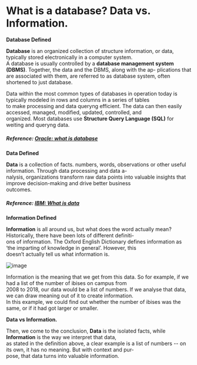 # What is a database? Data vs. Information.

**Database Defined**

**Database** is an organized collection of structure information, or data, typically stored electronically in a computer system.  
A database is usually controlled by a **database management system (DBMS)**. Together, the data and the DBMS, along with the ap-
plications that are associated with them, are referred to as database system, often shortened to just database.  

Data within the most common types of databases in operation today is typically modeled in rows and columns in a series of tables  
to make processing and data queryng efficient. The data can then easily accessed, managed, modified, updated, controlled, and  
organized. Most databases use **Structure Query Language (SQL)** for weiting and queryng data.

##### Reference: [Oracle: what is database](https://www.oracle.com/database/what-is-database/)

**Data Defined**

**Data** is a collection of facts. numbers, words, observations or other useful information. Through data processing and data a-  
nalysis, organizations transform raw data points into valuable insights that improve decision-making and drive better business  
outcomes.

##### Reference: [IBM: What is data](https://www.ibm.com/think/topics/data)

**Information Defined**  

**Information** is all around us, but what does the word actually mean? Historically, there have been lots of different definiti-  
ons of information. The Oxford English Dictionary defines information as ‘the imparting of knowledge in general’. However, this   
doesn’t actually tell us what information is.  

 ![image](https://github.com/user-attachments/assets/40ad701d-c895-48a2-bd74-fb971bb2be7e)

Information is the meaning that we get from this data. So for example, if we had a list of the number of ibises on campus from  
2008 to 2018, our data would be a list of numbers. If we analyse that data, we can draw meaning out of it to create information.  
In this example, we could find out whether the number of ibises was the same, or if it had got larger or smaller. 

**Data vs Information.**

Then, we come to the conclusion, **Data** is the isolated facts, while **Information** is the way we interpret that data,  
as stated in the definition above, a clear example is a list of numbers -- on its own, it has no meaning. But with context and pur-  
pose, that data turns into valuable information.
